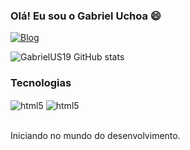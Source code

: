 ### Olá! Eu sou o Gabriel Uchoa 😄


  [![Blog](https://img.shields.io/badge/LinkedIn-0077B5?style=for-the-badge&logo=linkedin&logoColor=white)](https://www.linkedin.com/in/gabriel-uchoa-de-sousa-9911662ba)

![GabrielUS19 GitHub stats](https://github-readme-stats.vercel.app/api?username=GabrielUS19&show_icons=true&theme=radical)

### Tecnologias

<div style="display: inline_block"/>
  <img align="center" alt="html5" src="https://img.shields.io/badge/Python-3776AB?style=for-the-badge&logo=python&logoColor=white"/>
  <img align="center" alt="html5" src="https://img.shields.io/badge/C%23-239120?style=for-the-badge&logo=c-sharp&logoColor=white"/>
</div><br/>

Iniciando no mundo do desenvolvimento.
